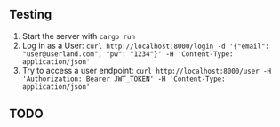 ## Testing
1. Start the server with `cargo run`
2. Log in as a User: `curl http://localhost:8000/login -d '{"email": "user@userland.com", "pw": "1234"}' -H 'Content-Type: application/json'`
3. Try to access a user endpoint: `curl http://localhost:8000/user -H 'Authorization: Bearer JWT_TOKEN' -H 'Content-Type: application/json'`


## TODO
